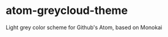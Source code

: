 atom-greycloud-theme
====================

Light grey color scheme for Github's Atom, based on Monokai
